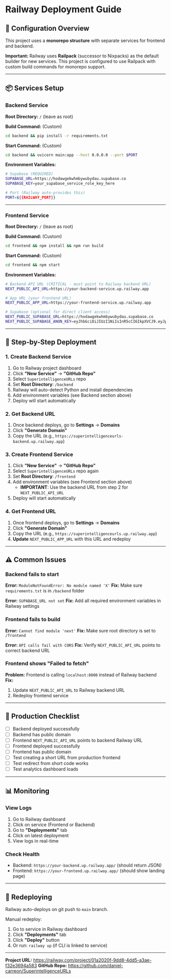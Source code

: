 # Railway Deployment Guide

## 🚂 Configuration Overview

This project uses a **monorepo structure** with separate services for frontend and backend.

**Important:** Railway uses **Railpack** (successor to Nixpacks) as the default builder for new services. This project is configured to use Railpack with custom build commands for monorepo support.

---

## 📦 Services Setup

### **Backend Service**

**Root Directory:** `/` (leave as root)

**Build Command:** (Custom)
```bash
cd backend && pip install -r requirements.txt
```

**Start Command:** (Custom)
```bash
cd backend && uvicorn main:app --host 0.0.0.0 --port $PORT
```

**Environment Variables:**
```bash
# Supabase (REQUIRED)
SUPABASE_URL=https://hodawgekwhmbywubydau.supabase.co
SUPABASE_KEY=your_supabase_service_role_key_here

# Port (Railway auto-provides this)
PORT=${{RAILWAY_PORT}}
```

---

### **Frontend Service**

**Root Directory:** `/` (leave as root)

**Build Command:** (Custom)
```bash
cd frontend && npm install && npm run build
```

**Start Command:** (Custom)
```bash
cd frontend && npm start
```

**Environment Variables:**
```bash
# Backend API URL (CRITICAL - must point to Railway backend URL)
NEXT_PUBLIC_API_URL=https://your-backend-service.up.railway.app

# App URL (your frontend URL)
NEXT_PUBLIC_APP_URL=https://your-frontend-service.up.railway.app

# Supabase (optional for direct client access)
NEXT_PUBLIC_SUPABASE_URL=https://hodawgekwhmbywubydau.supabase.co
NEXT_PUBLIC_SUPABASE_ANON_KEY=eyJhbGciOiJIUzI1NiIsInR5cCI6IkpXVCJ9.eyJpc3MiOiJzdXBhYmFzZSIsInJlZiI6ImhvZGF3Z2Vrd2htYnl3dWJ5ZGF1Iiwicm9sZSI6ImFub24iLCJpYXQiOjE3NTkxNjM3MTQsImV4cCI6MjA3NDczOTcxNH0.RK5lxkhBS0LcXAa3PvbTFw5OjCikfm2CMDHp_aA69Jg
```

---

## 🔧 Step-by-Step Deployment

### 1. Create Backend Service
1. Go to Railway project dashboard
2. Click **"New Service"** → **"GitHub Repo"**
3. Select `SuperintelligenceURLs` repo
4. Set **Root Directory**: `/backend`
5. Railway will auto-detect Python and install dependencies
6. Add environment variables (see Backend section above)
7. Deploy will start automatically

### 2. Get Backend URL
1. Once backend deploys, go to **Settings** → **Domains**
2. Click **"Generate Domain"**
3. Copy the URL (e.g., `https://superintelligenceurls-backend.up.railway.app`)

### 3. Create Frontend Service
1. Click **"New Service"** → **"GitHub Repo"**
2. Select `SuperintelligenceURLs` repo again
3. Set **Root Directory**: `/frontend`
4. Add environment variables (see Frontend section above)
   - **IMPORTANT**: Use the backend URL from step 2 for `NEXT_PUBLIC_API_URL`
5. Deploy will start automatically

### 4. Get Frontend URL
1. Once frontend deploys, go to **Settings** → **Domains**
2. Click **"Generate Domain"**
3. Copy the URL (e.g., `https://superintelligenceurls.up.railway.app`)
4. **Update** `NEXT_PUBLIC_APP_URL` with this URL and redeploy

---

## ⚠️ Common Issues

### Backend fails to start
**Error:** `ModuleNotFoundError: No module named 'X'`
**Fix:** Make sure `requirements.txt` is in `/backend` folder

**Error:** `SUPABASE_URL not set`
**Fix:** Add all required environment variables in Railway settings

### Frontend fails to build
**Error:** `Cannot find module 'next'`
**Fix:** Make sure root directory is set to `/frontend`

**Error:** `API calls fail with CORS`
**Fix:** Verify `NEXT_PUBLIC_API_URL` points to correct backend URL

### Frontend shows "Failed to fetch"
**Problem:** Frontend is calling `localhost:8000` instead of Railway backend
**Fix:**
1. Update `NEXT_PUBLIC_API_URL` to Railway backend URL
2. Redeploy frontend service

---

## 🚀 Production Checklist

- [ ] Backend deployed successfully
- [ ] Backend has public domain
- [ ] Frontend `NEXT_PUBLIC_API_URL` points to backend Railway URL
- [ ] Frontend deployed successfully
- [ ] Frontend has public domain
- [ ] Test creating a short URL from production frontend
- [ ] Test redirect from short code works
- [ ] Test analytics dashboard loads

---

## 📊 Monitoring

### View Logs
1. Go to Railway dashboard
2. Click on service (Frontend or Backend)
3. Go to **"Deployments"** tab
4. Click on latest deployment
5. View logs in real-time

### Check Health
- Backend: `https://your-backend.up.railway.app/` (should return JSON)
- Frontend: `https://your-frontend.up.railway.app/` (should show landing page)

---

## 🔄 Redeploying

Railway auto-deploys on git push to `main` branch.

Manual redeploy:
1. Go to service in Railway dashboard
2. Click **"Deployments"** tab
3. Click **"Deploy"** button
4. Or run: `railway up` (if CLI is linked to service)

---

**Project URL:** https://railway.com/project/01a2020f-9dd8-4dd5-a3ae-f32e3694a583
**GitHub Repo:** https://github.com/daniel-carreon/SuperintelligenceURLs
